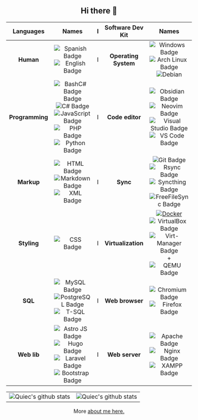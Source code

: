 <h2 align="center">Hi there 👋</h2>

| **Languages**     | Names                                                                                                                                                                                                                                                                                                                                                                                                                                                                                                                                                                                              | I |  **Software Dev Kit**  | Names                                                                                                                                                                                                                                                                                                                                                                                                                            |
| :------------------------: | :---------------------------------------------------------------------------------------------------------------------------------------------------------------------------------------------------------------------------------------------------------------------------------------------------------------------------------------------------------------------------------------------------------------------------------------------------------------------------------------------------------------------------------------------------------------------------------------: | - |  :-------------------: | :----------------------------------------------------------------------------------------------------------------------------------------------------------------------------------------------------------------------------------------------------------------------------------------------------------------------------------------------------------------------------------------------------------------------------: |
| **Human**        | ![Spanish Badge](https://img.shields.io/badge/Español-🇪🇸-red) ![English Badge](https://img.shields.io/badge/English-🇺🇸-blue)                                                                                                                                                                                                                                                                                                                                                                                                                                                                         | I | **Operating System**   | ![Windows Badge](https://img.shields.io/badge/-Windows-0078D6?style=flat&logo=windows&logoColor=white) ![Arch Linux Badge](https://img.shields.io/badge/-Arch%20Linux-1793D1?style=flat&logo=arch-linux&logoColor=white) ![Debian](https://img.shields.io/badge/-Debian-A81D33?style=flat&logo=debian&logoColor=white)                                                                                   | 
| **Programming**  | ![Bash![C# Badge](https://img.shields.io/badge/-C%23-239120?style=flat&logo=C%20Sharp&logoColor=white) Badge](https://img.shields.io/badge/-Bash-444444?style=flat&logo=GNU%20Bash) ![C# Badge](https://img.shields.io/badge/-C%23-239120?style=flat&logo=C%20Sharp&logoColor=white) ![JavaScript Badge](https://img.shields.io/badge/-JavaScript-F7DF1E?style=flat&logo=JavaScript&logoColor=black) ![PHP Badge](https://img.shields.io/badge/-PHP-777BB4?style=flat&logo=PHP&logoColor=white) ![Python Badge](https://img.shields.io/badge/-Python-3776AB?style=flat&logo=Python&logoColor=white) | I |  **Code editor**       | ![Obsidian Badge](https://img.shields.io/badge/-Obsidian-0D1321?style=flat&logo=obsidian&logoColor=white) ![Neovim Badge](https://img.shields.io/badge/-Neovim-57A143?style=flat&logo=neovim&logoColor=white) ![Visual Studio Badge](https://img.shields.io/badge/-Visual%20Studio-5C2D91?style=flat&logo=visual-studio) ![VS Code Badge](https://img.shields.io/badge/-VS%20Code-007ACC?style=flat&logo=visual-studio-code&logoColor=white) |
| **Markup**       | ![HTML Badge](https://img.shields.io/badge/-HTML5-E34F26?style=flat&logo=HTML5&logoColor=white) ![Markdown Badge](https://img.shields.io/badge/-Markdown-000000?style=flat&logo=Markdown&logoColor=white) ![XML Badge](https://img.shields.io/badge/-XML-00599C?style=flat&logo=XML&logoColor=white)                                                                                                                                                                                                                                                                                                | I |  **Sync**              | ![Git Badge](https://img.shields.io/badge/-Git-F05032?style=flat&logo=git&logoColor=white) ![Rsync Badge](https://img.shields.io/badge/-Rsync-3D8CFF?style=flat&logo=rsync&logoColor=white) ![Syncthing Badge](https://img.shields.io/badge/-Syncthing-2D3134?style=flat&logo=syncthing&logoColor=white) ![FreeFileSync Badge](https://img.shields.io/badge/-FreeFileSync-0098FE?style=flat&logo=freefilesync&logoColor=white)   |
| **Styling**      | ![CSS Badge](https://img.shields.io/badge/-CSS-1572B6?style=flat&logo=CSS3&logoColor=white)                                                                                                                                                                                                                                                                                                                                                                                                                                                                                                         | I |  **Virtualization**    | [![Docker](https://img.shields.io/badge/-Docker-2496ED?style=flat&logo=docker&logoColor=white)](https://www.docker.com) ![VirtualBox Badge](https://img.shields.io/badge/-VirtualBox-183A61?style=flat&logo=virtualbox) ![Virt-Manager Badge](https://img.shields.io/badge/-Virt--Manager-4EAA25?style=flat&logo=virtualbox) + ![QEMU Badge](https://img.shields.io/badge/-QEMU-FF6600?style=flat&logo=qemu&logoColor=white)     |
| **SQL**          | ![MySQL Badge](https://img.shields.io/badge/-MySQL-4479A1?style=flat&logo=MySQL&logoColor=white) ![PostgreSQL Badge](https://img.shields.io/badge/-PostgreSQL-336791?style=flat&logo=PostgreSQL&logoColor=white) ![T-SQL Badge](https://img.shields.io/badge/-T--SQL-CC2927?style=flat&logo=Microsoft%20SQL%20Server&logoColor=white)                                                                                                                                                                                                                                                               | I |  **Web browser**       | ![Chromium Badge](https://img.shields.io/badge/-Chromium-4E8FFB?style=flat&logo=Google%20Chrome&logoColor=white) ![Firefox Badge](https://img.shields.io/badge/-Firefox-FF7139?style=flat&logo=Firefox&logoColor=white)                                                                                                                                                                                                          |
| **Web lib**      | ![Astro JS Badge](https://img.shields.io/badge/-Astro%20JS-0c2445?style=flat&logo=astro) ![Hugo Badge](https://img.shields.io/badge/-Hugo-FF4088?style=flat&logo=hugo) ![Laravel Badge](https://img.shields.io/badge/-Laravel-FF2D20?style=flat&logo=laravel&logoColor=white) ![Bootstrap Badge](https://img.shields.io/badge/-Bootstrap-563D7C?style=flat&logo=bootstrap&logoColor=white)                                                                                                                                                                                                          | I |  **Web server**        | ![Apache Badge](https://img.shields.io/badge/-Apache-D22128?style=flat&logo=apache&logoColor=white) ![Nginx Badge](https://img.shields.io/badge/-Nginx-009639?style=flat&logo=nginx&logoColor=white) ![XAMPP Badge](https://img.shields.io/badge/-XAMPP-F37623?style=flat&logo=xampp&logoColor=white)                                                                                                                            |

|              |                                                                                                                                                                                                                                          |
| :----------: | :-------------------------------------------------------------------------------------------------------------------------------------------------------------------------------------------------------------------------:             |
| ![Quiec's github stats](https://github-readme-stats.vercel.app/api?username=David7ce&show_icons=true&theme=tokyonight) | ![Quiec's github stats](https://github-readme-stats.vercel.app/api/top-langs/?username=David7ce&theme=radical&layout=compact) |

<div id="info">
  <p align="center">More <a href="https://David7ce.github.io/about/">about me here.</a></p>
</div>